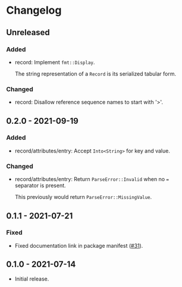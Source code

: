 # Changelog

## Unreleased

### Added

  * record: Implement `fmt::Display`.

    The string representation of a `Record` is its serialized tabular form.

### Changed

  * record: Disallow reference sequence names to start with '>'.

## 0.2.0 - 2021-09-19

### Added

  * record/attributes/entry: Accept `Into<String>` for key and value.

### Changed

  * record/attributes/entry: Return `ParseError::Invalid` when no `=`
    separator is present.

    This previously would return `ParseError::MissingValue`.

## 0.1.1 - 2021-07-21

### Fixed

  * Fixed documentation link in package manifest ([#31]).

[#31]: https://github.com/zaeleus/noodles/issues/31

## 0.1.0 - 2021-07-14

  * Initial release.
